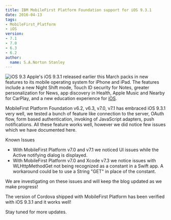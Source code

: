 ```yaml
---
title: IBM MobileFirst Platform Foundation support for iOS 9.3.1
date: 2016-04-13
tags:
- MobileFirst_Platform
- iOS
version:
- 7.1
- 7.0
- 6.3
- 6.2
author:
  name: S.A.Norton Stanley
---
```

![iOS 9.3](https://dl.dropboxusercontent.com/s/las86rdppknh4n1/ios9.3resize.jpg?dl=0)
Apple's iOS 9.3.1 released earlier this March packs in new features to its mobile operating system for iPhone and iPad. The features include a new Night Shift mode, Touch ID security for Notes, greater personalization for News, app discovery in Health, Apple Music and Nearby for CarPlay, and a new education experience for [iOS](http://www.apple.com/ios/updates/).

MobileFirst Platform Foundation v6.2, v6.3, v7.0, v7.1 has embraced iOS 9.3.1 very well, we tested a bunch of feature like connection to the server, OAuth flow, form based authentication, invoking of JavaScript adapters, push notifications. All these feature works well, however we did notice few issues which we have documented here.

Known Issues

- With MobileFirst Platform v7.0 and v7.1 we noticed UI issues while the Active notifying dialog is displayed. 
- With MobileFirst Platform v7.0 and Xcode v7.3 we notice issues with WLHttpMethodGet not being recognized as a constant in a Swift app. A workaround could be to use a String "GET" in place of the constant.

We are investigating on these issues and will keep the blog updated as we make progress!

The version of Cordova shipped with MobileFirst Platform has been verified with iOS 9.3.1 and it works well!

Stay tuned for more updates.